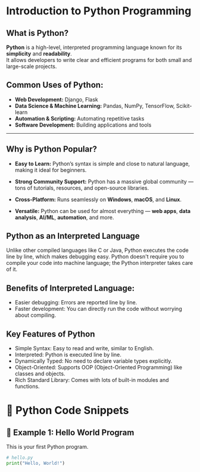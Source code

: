 #  Introduction to Python Programming

##  What is Python?
**Python** is a high-level, interpreted programming language known for its **simplicity** and **readability**.  
It allows developers to write clear and efficient programs for both small and large-scale projects.  

## Common Uses of Python:
- **Web Development:** Django, Flask  
- **Data Science & Machine Learning:** Pandas, NumPy, TensorFlow, Scikit-learn  
- **Automation & Scripting:** Automating repetitive tasks  
- **Software Development:** Building applications and tools  

---

## Why is Python Popular?

- **Easy to Learn:**  Python’s syntax is simple and close to natural language, making it ideal for beginners.  

- **Strong Community Support:**  Python has a massive global community — tons of tutorials, resources, and open-source libraries.  

- **Cross-Platform:**  Runs seamlessly on **Windows**, **macOS**, and **Linux**.  

- **Versatile:**  Python can be used for almost everything — **web apps**, **data analysis**, **AI/ML**, **automation**, and more.  

## Python as an Interpreted Language
Unlike other compiled languages like C or Java, Python executes the code line by line, which makes debugging easy. Python doesn't require you to compile your code into machine language; the Python interpreter takes care of it.

## Benefits of Interpreted Language:
- Easier debugging: Errors are reported line by line.
- Faster development: You can directly run the code without worrying about compiling.
  
## Key Features of Python
- Simple Syntax: Easy to read and write, similar to English.
- Interpreted: Python is executed line by line.
- Dynamically Typed: No need to declare variable types explicitly.
- Object-Oriented: Supports OOP (Object-Oriented Programming) like classes and objects.
- Rich Standard Library: Comes with lots of built-in modules and functions.

# 🐍 Python Code Snippets

## 🔹 Example 1: Hello World Program
This is your first Python program.

```python
# hello.py
print("Hello, World!")

